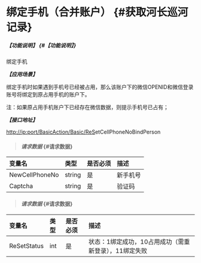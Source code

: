 # 绑定手机（合并账户） {#获取河长巡河记录}

##### _【功能说明】_ {#【功能说明】}

绑定手机

_**【应用场景】**_

绑定手机时如果遇到手机号已经被占用，那么该账户下的微信OPENID和微信登录账号将绑定到原占用手机的账户下。

注：如果原占用手机账户下已经存在微信数据，则提示手机号已占有；

_**【接口地址】**_

[http://ip:port/BasicAction/](http://ip:port/HMQuery/PatrolRiver/GetPatrolRivers)[Basic](http://ip:port/HMQuery/PatrolRiver/GetPatrolRivers)[/ReS](http://ip:port/HMQuery/PatrolRiver/GetPatrolRivers)etCellPhoneNoBindPerson

> #### _请求数据_ {#请求数据}

| 变量名 | 类型 | 是否必须 | 描述 |
| :--- | :--- | :--- | :--- |
| NewCellPhoneNo | string | 是 | 新手机号 |
| Captcha | string | 是 | 验证码 |

> #### _请求数据_ {#请求数据}

| 变量名 | 类型 | 是否必须 | 描述 |
| :--- | :--- | :--- | :--- |
| ReSetStatus | int | 是 | 状态：1绑定成功，10占用成功（需重新登录），11绑定失败 |



